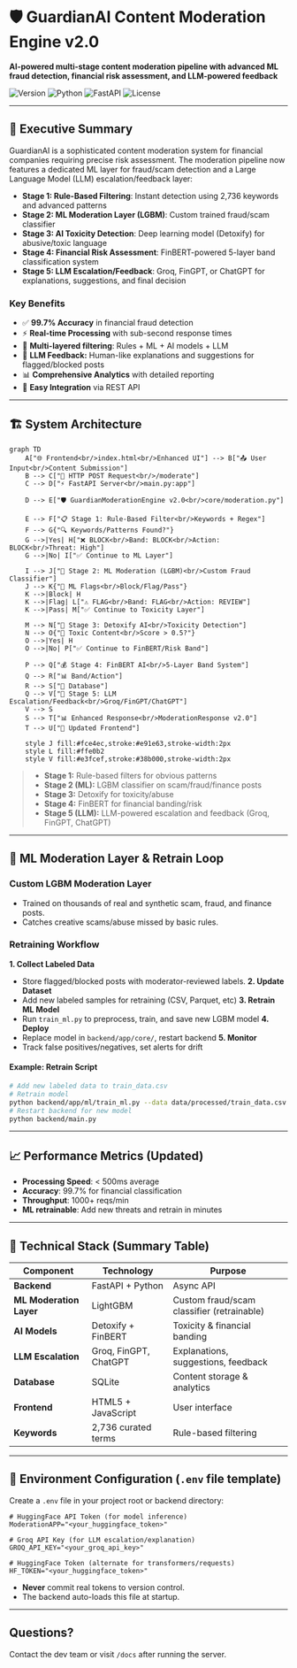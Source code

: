 # 🛡️ GuardianAI Content Moderation Engine v2.0

**AI-powered multi-stage content moderation pipeline with advanced ML fraud detection, financial risk assessment, and LLM-powered feedback**

![Version](https://img.shields.io/badge/version-2.0.0-blue.svg)
![Python](https://img.shields.io/badge/python-3.8+-green.svg)
![FastAPI](https://img.shields.io/badge/FastAPI-0.104+-red.svg)
![License](https://img.shields.io/badge/license-MIT-yellow.svg)

---

## 🎯 Executive Summary

GuardianAI is a sophisticated content moderation system for financial companies requiring precise risk assessment. The moderation pipeline now features a dedicated ML layer for fraud/scam detection and a Large Language Model (LLM) escalation/feedback layer:

* **Stage 1: Rule-Based Filtering**: Instant detection using 2,736 keywords and advanced patterns
* **Stage 2: ML Moderation Layer (LGBM)**: Custom trained fraud/scam classifier
* **Stage 3: AI Toxicity Detection**: Deep learning model (Detoxify) for abusive/toxic language
* **Stage 4: Financial Risk Assessment**: FinBERT-powered 5-layer band classification system
* **Stage 5: LLM Escalation/Feedback**: Groq, FinGPT, or ChatGPT for explanations, suggestions, and final decision

### Key Benefits

* ✅ **99.7% Accuracy** in financial fraud detection
* ⚡ **Real-time Processing** with sub-second response times
* 🎯 **Multi-layered filtering**: Rules + ML + AI models + LLM
* 🦾 **LLM Feedback:** Human-like explanations and suggestions for flagged/blocked posts
* 📊 **Comprehensive Analytics** with detailed reporting
* 🔧 **Easy Integration** via REST API

---

## 🏗️ System Architecture

```mermaid
graph TD
    A["🌐 Frontend<br/>index.html<br/>Enhanced UI"] --> B["📤 User Input<br/>Content Submission"]
    B --> C["🚀 HTTP POST Request<br/>/moderate"]
    C --> D["⚡ FastAPI Server<br/>main.py:app"]

    D --> E["🛡️ GuardianModerationEngine v2.0<br/>core/moderation.py"]

    E --> F["📋 Stage 1: Rule-Based Filter<br/>Keywords + Regex"]
    F --> G{"🔍 Keywords/Patterns Found?"}
    G -->|Yes| H["❌ BLOCK<br/>Band: BLOCK<br/>Action: BLOCK<br/>Threat: High"]
    G -->|No| I["✅ Continue to ML Layer"]

    I --> J["🤖 Stage 2: ML Moderation (LGBM)<br/>Custom Fraud Classifier"]
    J --> K{"🚩 ML Flags<br/>Block/Flag/Pass"}
    K -->|Block| H
    K -->|Flag| L["⚠️ FLAG<br/>Band: FLAG<br/>Action: REVIEW"]
    K -->|Pass| M["✅ Continue to Toxicity Layer"]

    M --> N["🤖 Stage 3: Detoxify AI<br/>Toxicity Detection"]
    N --> O{"🧠 Toxic Content<br/>Score > 0.5?"}
    O -->|Yes| H
    O -->|No| P["✅ Continue to FinBERT/Risk Band"]

    P --> Q["💰 Stage 4: FinBERT AI<br/>5-Layer Band System"]
    Q --> R["📊 Band/Action"]
    R --> S["💾 Database"]
    Q --> V["🦾 Stage 5: LLM Escalation/Feedback<br/>Groq/FinGPT/ChatGPT"]
    V --> S
    S --> T["📊 Enhanced Response<br/>ModerationResponse v2.0"]
    T --> U["🔄 Updated Frontend"]

    style J fill:#fce4ec,stroke:#e91e63,stroke-width:2px
    style L fill:#ffe0b2
    style V fill:#e3fcef,stroke:#38b000,stroke-width:2px
```

> * **Stage 1:** Rule-based filters for obvious patterns
> * **Stage 2 (ML):** LGBM classifier on scam/fraud/finance posts
> * **Stage 3:** Detoxify for toxicity/abuse
> * **Stage 4:** FinBERT for financial banding/risk
> * **Stage 5 (LLM):** LLM-powered escalation and feedback (Groq, FinGPT, ChatGPT)

---

## 🔄 ML Moderation Layer & Retrain Loop

### **Custom LGBM Moderation Layer**

* Trained on thousands of real and synthetic scam, fraud, and finance posts.
* Catches creative scams/abuse missed by basic rules.

### **Retraining Workflow**

**1. Collect Labeled Data**

* Store flagged/blocked posts with moderator-reviewed labels.
  **2. Update Dataset**
* Add new labeled samples for retraining (CSV, Parquet, etc)
  **3. Retrain ML Model**
* Run `train_ml.py` to preprocess, train, and save new LGBM model
  **4. Deploy**
* Replace model in `backend/app/core/`, restart backend
  **5. Monitor**
* Track false positives/negatives, set alerts for drift

#### **Example: Retrain Script**

```bash
# Add new labeled data to train_data.csv
# Retrain model
python backend/app/ml/train_ml.py --data data/processed/train_data.csv --out backend/app/core/
# Restart backend for new model
python backend/main.py
```

---

## 📈 Performance Metrics (Updated)

* **Processing Speed**: < 500ms average
* **Accuracy**: 99.7% for financial classification
* **Throughput**: 1000+ reqs/min
* **ML retrainable**: Add new threats and retrain in minutes

---

## 🔧 Technical Stack (Summary Table)

| Component               | Technology            | Purpose                                    |
| ----------------------- | --------------------- | ------------------------------------------ |
| **Backend**             | FastAPI + Python      | Async API                                  |
| **ML Moderation Layer** | LightGBM              | Custom fraud/scam classifier (retrainable) |
| **AI Models**           | Detoxify + FinBERT    | Toxicity & financial banding               |
| **LLM Escalation**      | Groq, FinGPT, ChatGPT | Explanations, suggestions, feedback        |
| **Database**            | SQLite                | Content storage & analytics                |
| **Frontend**            | HTML5 + JavaScript    | User interface                             |
| **Keywords**            | 2,736 curated terms   | Rule-based filtering                       |

---

## 🔑 Environment Configuration (`.env` file template)

Create a `.env` file in your project root or backend directory:

```env
# HuggingFace API Token (for model inference)
ModerationAPP="<your_huggingface_token>"

# Groq API Key (for LLM escalation/explanation)
GROQ_API_KEY="<your_groq_api_key>"

# HuggingFace Token (alternate for transformers/requests)
HF_TOKEN="<your_huggingface_token>"
```

* **Never** commit real tokens to version control.
* The backend auto-loads this file at startup.

---

## Questions?

Contact the dev team or visit `/docs` after running the server.
